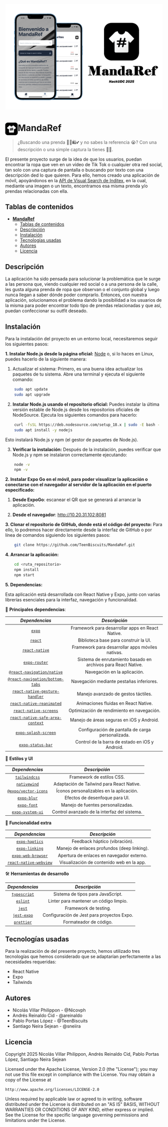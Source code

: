 ![Social Image](/assets/images/SocialImage.png)

# <img src="https://raw.githubusercontent.com/TeenBiscuits/MandaRef/refs/heads/main/assets/images/icon.png" alt="" align="left" width="40" height="40"> **MandaRef**

> ¿Buscando una prenda 💅🏻🛍️💕 y no sabes la referencia 😭? Con una descripción o una simple captura la tienes 🤩😎.

El presente proyecto surge de la idea de que los usuarios, puedan encontrar la ropa que ven en un vídeo de Tik Tok o cualquier otra red social, tan solo con una captura de pantalla o buscando por texto con una descripción ded lo que quieren. 
Para ello, hemos creado una aplicación de móvil, apoyándonos en la [API de Visual Search de Inditex](https://developer.inditex.com/apimktplc/web/products/pubapimkt/protocols/REST/apis/visual-search/overview), en la cual, mediante una imagen o un texto, encontramos esa misma prenda y/o prendas relacionadas con ella.

## Tablas de contenidos

- [ **MandaRef**](#-mandaref)
	- [Tablas de contenidos](#tablas-de-contenidos)
	- [Descripción](#descripción)
	- [Instalación](#instalación)
	- [Tecnologías usadas](#tecnologías-usadas)
	- [Autores](#autores)
	- [Licencia](#licencia)

## Descripción

La aplicación ha sido pensada para solucionar la problemática que le surge a las persona que, viendo cualquier red social o a una persona de la calle, les gusta alguna prenda de ropa que observan o el conjunto global y luego nunca llegan a saber dónde poder comprarlo. 
Entonces, con nuestra aplicación, solucionamos el problema dando la posibilidad a los usuarios de la misma para poder encontrar todo tipo de prendas relacionadas y que así, puedan confeccionar su outfit deseado.

## Instalación
Para la instalación del proyecto en un entorno local, necesitaremos seguir los siguientes pasos:

**1. Instalar Node.js desde la página oficial:** [Node](https://nodejs.org/es/download) o, si lo haces en Linux, puedes hacerlo de la siguiente manera: 

  1. Actualizar el sistema: Primero, es una buena idea actualizar los paquetes de tu sistema. Abre una terminal y ejecuta el siguiente comando:

```bash
	sudo apt update
	sudo apt upgrade
```

2. **Instalar Node.js usando el repositorio oficial:** Puedes instalar la última versión estable de Node.js desde los repositorios oficiales de NodeSource. Ejecuta los siguientes comandos para hacerlo:

```bash
	curl -fsSL https://deb.nodesource.com/setup_18.x | sudo -E bash - 
	sudo apt install -y nodejs
```

Esto instalará Node.js y npm (el gestor de paquetes de Node.js).

3. **Verificar la instalación:** Después de la instalación, puedes verificar que Node.js y npm se instalaron correctamente ejecutando:

```bash
	node -v
	npm -v
```

**2. Instalar Expo Go en el móvil, para poder visualizar la aplicación o conectarse con el navegador al servidor de la aplicación en el puerto especificado:**

   1. **Desde ExpoGo**: escanear el QR que se generará al arrancar la aplicación.

   2. **Desde el navegador**: http://10.20.31.102:8081

**3. Clonar el repositorio de GitHub, donde está el código del proyecto:**
Para ello, lo podremos hacer directamente desde la interfaz de GitHub o por línea de comandos siguiendo los siguientes pasos:

```bash
	git clone https://github.com/TeenBiscuits/MandaRef.git
```

**4. Arrancar la aplicación:**

```bash
	cd <ruta_repositorio>
	npm install
	npm start
```

**5. Dependencias:**

Esta aplicación está desarrollada con React Native y Expo, junto con varias librerías esenciales para la interfaz, navegación y funcionalidad.

🔹 **Principales dependencias**:

|                                          *Dependencias*                                          |                         *Descripción*                         |
| :----------------------------------------------------------------------------------------------: | :-----------------------------------------------------------: |
|                                   [`expo`](https://expo.dev/)                                    |       Framework para desarrollar apps en React Native.        |
|                                  [`react`](https://react.dev/)                                   |             Biblioteca base para construir la UI.             |
|                            [`react-native`](https://reactnative.dev/)                            |       Framework para desarrollar apps móviles nativas.        |
|                   [`expo-router`](https://docs.expo.dev/router/introduction/)                    | Sistema de enrutamiento basado en archivos para React Native. |
|                    [`@react-navigation/native`](https://reactnavigation.org/)                    |                 Navegación en la aplicación.                  |
|    [`@react-navigation/bottom-tabs`](https://reactnavigation.org/docs/bottom-tab-navigator/)     |           Navegación mediante pestañas inferiores.            |
|   [`react-native-gesture-handler`](https://www.npmjs.com/package/react-native-gesture-handler)   |              Manejo avanzado de gestos táctiles.              |
|         [`react-native-reanimated`](https://docs.swmansion.com/react-native-reanimated/)         |             Animaciones fluidas en React Native.              |
|        [`react-native-screens`](https://github.com/software-mansion/react-native-screens)        |          Optimización de rendimiento en navegación.           |
| [`react-native-safe-area-context`](https://github.com/AppAndFlow/react-native-safe-area-context) |           Manejo de áreas seguras en iOS y Android.           |
|         [`expo-splash-screen`](https://docs.expo.dev/versions/latest/sdk/splash-screen/)         |       Configuración de pantalla de carga personalizada.       |
|            [`expo-status-bar`](https://docs.expo.dev/versions/latest/sdk/status-bar/)            |        Control de la barra de estado en iOS y Android.        |

🎨 **Estilos y UI**

|                              *Dependencias*                              |                *Descripción*                 |
| :----------------------------------------------------------------------: | :------------------------------------------: |
|                [`tailwindcss`](https://tailwindcss.com/)                 |          Framework de estilos CSS.           |
|               [`nativewind`](https://www.nativewind.dev/)                |  Adaptación de Tailwind para React Native.   |
|           [`@expo/vector-icons`](https://icons.expo.fyi/Index)           |   Íconos personalizables en la aplicación.   |
|   [`expo-blur`](https://docs.expo.dev/versions/latest/sdk/blur-view/)    |        Efectos de desenfoque para UI.        |
|      [`expo-font`](https://docs.expo.dev/versions/latest/sdk/font/)      |      Manejo de fuentes personalizadas.       |
| [`expo-system-ui`](https://docs.expo.dev/versions/latest/sdk/system-ui/) | Control avanzado de la interfaz del sistema. |

🔗 **Funcionalidad extra**

|                                     *Dependencias*                                     |                *Descripción*                |
| :------------------------------------------------------------------------------------: | :-----------------------------------------: |
|          [`expo-haptics`](https://docs.expo.dev/versions/latest/sdk/haptics/)          |        Feedback háptico (vibración).        |
|          [`expo-linking`](https://docs.expo.dev/versions/latest/sdk/linking/)          | Manejo de enlaces profundos (deep linking). |
|      [`expo-web-browser`](https://docs.expo.dev/versions/latest/sdk/webbrowser/)       |  Apertura de enlaces en navegador externo.  |
| [`react-native-webview`](https://github.com/react-native-webview/react-native-webview) |  Visualización de contenido web en la app.  |

🛠️ **Herramientas de desarrollo**

|                       *Dependencias*                       |               *Descripción*                |
| :--------------------------------------------------------: | :----------------------------------------: |
|      [`typescript`](https://www.typescriptlang.org/)       |     Sistema de tipos para JavaScript.      |
|              [`eslint`](https://eslint.org/)               |   Linter para mantener un código limpio.   |
|                [`jest`](https://jestjs.io/)                |           Framework de testing.            |
| [`jest-expo`](https://docs.expo.dev/develop/unit-testing/) | Configuración de Jest para proyectos Expo. |
|             [`prettier`](https://prettier.io/)             |           Formateador de código.           |

## Tecnologías usadas
Para la realización de del presente proyecto, hemos utilizado tres tecnologías que hemos considerado que se adaptarían perfectamente a las necesidades requeridas:
- React Native
- Expo
- Tailwinds

## Autores
- Nicolás Villar Philippon - @Nicovph
- Andrés Reinaldo Cid - @areinaldo
- Pablo Portas López - @TeenBiscuits
- Santiago Neira Sejean - @sneiira

## Licencia

Copyright 2025 Nicolás Villar Philippon, Andrés Reinaldo Cid, Pablo Portas López, Santiago Neira Sejean

Licensed under the Apache License, Version 2.0 (the "License");
you may not use this file except in compliance with the License.
You may obtain a copy of the License at

	http://www.apache.org/licenses/LICENSE-2.0

Unless required by applicable law or agreed to in writing, software
distributed under the License is distributed on an "AS IS" BASIS,
WITHOUT WARRANTIES OR CONDITIONS OF ANY KIND, either express or implied.
See the License for the specific language governing permissions and
limitations under the License.
